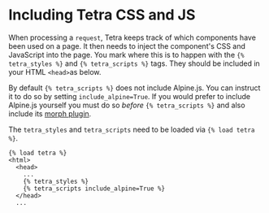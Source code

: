 # Including Tetra CSS and JS

When processing a `request`, Tetra keeps track of which components have been used on a  page. It then needs to inject the component's CSS and JavaScript into the page. You mark where this is to happen with the `{% tetra_styles %}` and `{% tetra_scripts %}` tags. They should be included in your HTML `<head>`as below.

By default `{% tetra_scripts %}` does not include Alpine.js. You can instruct it to do so by setting `include_alpine=True`. If you would prefer to include Alpine.js yourself you must do so *before* `{% tetra_scripts %}` and also include its [morph plugin](https://alpinejs.dev/plugins/morph).

The `tetra_styles` and `tetra_scripts` need to be loaded via `{% load tetra %}`.

``` django
{% load tetra %}
<html>
  <head>
    ...
    {% tetra_styles %}
    {% tetra_scripts include_alpine=True %}
  </head>
  ...
```